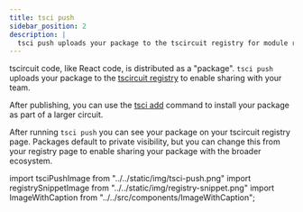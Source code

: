 ```yaml
---
title: tsci push
sidebar_position: 2
description: |
  tsci push uploads your package to the tscircuit registry for module re-use
---
```


tscircuit code, like React code, is distributed as a "package". `tsci push` uploads your package to the [tscircuit registry](https://tscircuit.com/trending) to enable sharing with your team.

After publishing, you can use the [tsci add](https://docs.tscircuit.com/command-line/tsci-add) command to install your package as part of a larger circuit.

After running `tsci push` you can see your package on your tscircuit registry page. Packages default to private visibility, but you can change this from your registry page to enable sharing your package with the broader ecosystem.

import tsciPushImage from "../../static/img/tsci-push.png"
import registrySnippetImage from "../../static/img/registry-snippet.png"
import ImageWithCaption from "../../src/components/ImageWithCaption";

<ImageWithCaption
  src={tsciPushImage}
  alt="tsci push command result"
  caption="Result of running tsci push command"
/>

<ImageWithCaption
  src={registrySnippetImage}
  alt="snippet in registry"
  caption="Browser view of the package in the TSCircuit Registry"
/>